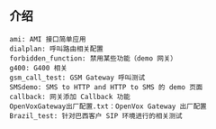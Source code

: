 ## 介绍

	ami: AMI 接口简单应用
	dialplan: 呼叫路由相关配置
	forbidden_function: 禁用某些功能（demo 网关）
	g400: G400 相关
	gsm_call_test: GSM Gateway 呼叫测试
	SMSdemo: SMS to HTTP and HTTP to SMS 的 demo 页面
	callback: 网关添加 Callback 功能
	OpenVoxGateway出厂配置.txt：OpenVox Gateway 出厂配置
	Brazil_test: 针对巴西客户 SIP 环境进行的相关测试